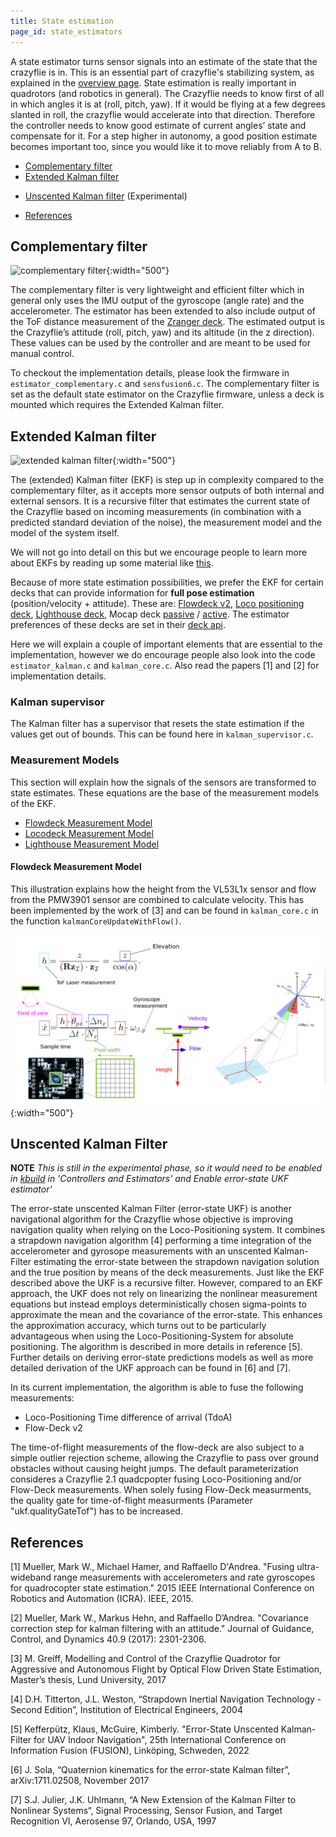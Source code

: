 ```yaml
---
title: State estimation
page_id: state_estimators
---
```




A state estimator turns sensor signals into an estimate of the state that the crazyflie is in. This is an essential part of crazyflie's stabilizing system, as explained in the [overview page](/docs/functional-areas/sensor-to-control/index.md). State estimation is really important in quadrotors (and robotics in general). The Crazyflie needs to know first of all in which angles it is at (roll, pitch, yaw). If it would be flying at a few degrees slanted in roll, the crazyflie would accelerate into that direction. Therefore the controller needs to know good estimate of current angles’ state and compensate for it. For a step higher in autonomy, a good position estimate becomes important too, since you would like it to move reliably from A to B.

* [Complementary filter](#complementary-filter)
* [Extended Kalman filter](#extended-kalman-filter)
- [Unscented  Kalman filter](#unscented-kalman-filter) (Experimental)
* [References](#references)

## Complementary filter

![complementary filter](/docs/images/complementary_filter.png){:width="500"}

The complementary filter is very lightweight and efficient filter which in general only uses the IMU output of the gyroscope (angle rate) and the accelerometer. The estimator has been extended to also include output of the ToF distance measurement of the [Zranger deck](https://store.bitcraze.io/collections/decks/products/z-ranger-deck-v2). The estimated output is the Crazyflie’s attitude (roll, pitch, yaw) and its altitude (in the z direction). These values can be used by the controller and are meant to be used for manual control.

To checkout the implementation details, please look the firmware in `estimator_complementary.c` and `sensfusion6.c`. The complementary filter is set as the default state estimator on the Crazyflie firmware, unless a deck is mounted which requires the Extended Kalman filter.

## Extended Kalman filter

![extended kalman filter](/docs/images/extended_kalman_filter.png){:width="500"}

The (extended) Kalman filter (EKF) is step up in complexity compared to the complementary filter, as it accepts more sensor outputs of both internal and external sensors. It is a recursive filter that estimates the current state of the Crazyflie based on incoming measurements (in combination with a predicted standard deviation of the noise), the measurement model and the model of the system itself.

We will not go into detail on this but we encourage people to learn more about EKFs by reading up some material like [this](https://idsc.ethz.ch/education/lectures/recursive-estimation.html).

Because of more state estimation possibilities, we prefer the EKF for certain decks that can provide information for **full pose estimation** (position/velocity + attitude). These are: [Flowdeck v2](https://store.bitcraze.io/collections/decks/products/flow-deck-v2), [Loco positioning deck](https://store.bitcraze.io/collections/positioning/products/loco-positioning-deck), [Lighthouse deck](https://store.bitcraze.io/products/lighthouse-positioning-deck), Mocap deck [passive](https://store.bitcraze.io/products/motion-capture-marker-deck) / [active](https://store.bitcraze.io/products/active-marker-deck). The estimator preferences of these decks are set in their [deck api](/docs/userguides/deck.md).

Here we will explain a couple of important elements that are essential to the implementation, however we do encourage people also look into the code `estimator_kalman.c` and `kalman_core.c`. Also read the papers [1] and [2] for implementation details.

### Kalman supervisor

The Kalman filter has a supervisor that resets the state estimation if the values get out of bounds. This can be found here in `kalman_supervisor.c`.

### Measurement Models

This section will explain how the signals of the sensors are transformed to state estimates. These equations are the base of the measurement models of the EKF.

* [Flowdeck Measurement Model](#flowdeck-measurement-model)
* [Locodeck Measurement Model](/docs/functional-areas/loco-positioning-system/index.md)
* [Lighthouse Measurement Model](/docs/functional-areas/lighthouse/kalman_measurement_model.md)


#### Flowdeck Measurement Model

This illustration explains how the height from the VL53L1x sensor and flow from the PMW3901 sensor are combined to calculate velocity. This has been implemented by the work of [3] and can be found in `kalman_core.c` in the function `kalmanCoreUpdateWithFlow()`.

![flowdeck velocity](/docs/images/flowdeck_velocity.png){:width="500"}

## Unscented Kalman Filter
**NOTE**
*This is still in the experimental phase, so it would need to be enabled in [kbuild](/docs/development/kbuild.md) in 'Controllers and Estimators' and Enable error-state UKF estimator'*

The error-state unscented Kalman Filter (error-state UKF) is another navigational algorithm for the Crazyflie whose objective is improving navigation quality when relying on the Loco-Positioning system. It combines a strapdown navigation algorithm [4] performing a time integration of the accelerometer and gyrosope measurements with an unscented Kalman-Filter estimating the error-state between the strapdown navigation solution and the true position by means of the deck measurements. Just like the EKF described above the UKF is a recursive filter. However, compared to an EKF approach, the UKF does not rely on linearizing the nonlinear measurement equations but instead employs deterministically chosen sigma-points to approximate the mean and the covariance of the error-state. This enhances the approximation accuracy, which turns out to be particularly advantageous when using the Loco-Positioning-System for absolute positioning. The algorithm is described in more details in reference [5]. Further details on deriving error-state predictions models as well as more detailed derivation of the UKF approach can be found in [6] and [7].

In its current implementation, the algorithm is able to fuse the following measurements:

* Loco-Positioning Time difference of arrival (TdoA)
* Flow-Deck v2
 

The time-of-flight measurements of the flow-deck are also subject to a simple outlier rejection scheme, allowing the Crazyflie to pass over ground obstacles without causing height jumps. The default parameterization consideres a Crazyflie 2.1 quadcpopter fusing Loco-Positioning and/or Flow-Deck measurements. When solely fusing Flow-Deck measurments, the quality gate for time-of-flight measurments (Parameter  "ukf.qualityGateTof") has to be increased.



## References
[1] Mueller, Mark W., Michael Hamer, and Raffaello D'Andrea. "Fusing ultra-wideband range measurements with accelerometers and rate gyroscopes for quadrocopter state estimation." 2015 IEEE International Conference on Robotics and Automation (ICRA). IEEE, 2015.

[2] Mueller, Mark W., Markus Hehn, and Raffaello D’Andrea. "Covariance correction step for kalman filtering with an attitude." Journal of Guidance, Control, and Dynamics 40.9 (2017): 2301-2306.

[3] M. Greiff, Modelling and Control of the Crazyflie Quadrotor for Aggressive and Autonomous Flight by Optical Flow Driven State Estimation, Master’s thesis, Lund University, 2017

[4] D.H. Titterton, J.L. Weston, “Strapdown Inertial Navigation Technology - Second Edition”, Institution of Electrical Engineers, 2004

[5] Kefferpütz, Klaus, McGuire, Kimberly. "Error-State Unscented Kalman-Filter for UAV Indoor Navigation", 25th International Conference on Information Fusion (FUSION), Linköping, Schweden, 2022

[6] J. Sola, “Quaternion kinematics for the error-state Kalman filter”, arXiv:1711.02508, November 2017

[7] S.J. Julier, J.K. Uhlmann, “A New Extension of the Kalman Filter to Nonlinear Systems“, Signal Processing, Sensor Fusion, and Target Recognition VI, Aerosense 97, Orlando, USA, 1997
